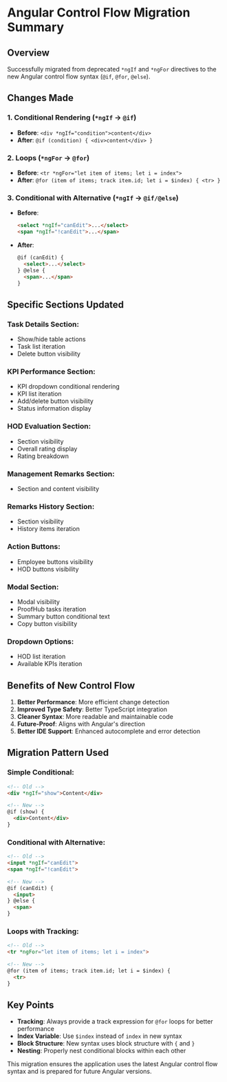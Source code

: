 # Angular Control Flow Migration Summary

## Overview
Successfully migrated from deprecated `*ngIf` and `*ngFor` directives to the new Angular control flow syntax (`@if`, `@for`, `@else`).

## Changes Made

### 1. **Conditional Rendering (`*ngIf` → `@if`)**
- **Before**: `<div *ngIf="condition">content</div>`
- **After**: `@if (condition) { <div>content</div> }`

### 2. **Loops (`*ngFor` → `@for`)**
- **Before**: `<tr *ngFor="let item of items; let i = index">`
- **After**: `@for (item of items; track item.id; let i = $index) { <tr> }`

### 3. **Conditional with Alternative (`*ngIf` → `@if/@else`)**
- **Before**: 
  ```html
  <select *ngIf="canEdit">...</select>
  <span *ngIf="!canEdit">...</span>
  ```
- **After**: 
  ```html
  @if (canEdit) {
    <select>...</select>
  } @else {
    <span>...</span>
  }
  ```

## Specific Sections Updated

### **Task Details Section**:
- Show/hide table actions
- Task list iteration
- Delete button visibility

### **KPI Performance Section**:
- KPI dropdown conditional rendering
- KPI list iteration
- Add/delete button visibility
- Status information display

### **HOD Evaluation Section**:
- Section visibility
- Overall rating display
- Rating breakdown

### **Management Remarks Section**:
- Section and content visibility

### **Remarks History Section**:
- Section visibility
- History items iteration

### **Action Buttons**:
- Employee buttons visibility
- HOD buttons visibility

### **Modal Section**:
- Modal visibility
- ProofHub tasks iteration
- Summary button conditional text
- Copy button visibility

### **Dropdown Options**:
- HOD list iteration
- Available KPIs iteration

## Benefits of New Control Flow

1. **Better Performance**: More efficient change detection
2. **Improved Type Safety**: Better TypeScript integration
3. **Cleaner Syntax**: More readable and maintainable code
4. **Future-Proof**: Aligns with Angular's direction
5. **Better IDE Support**: Enhanced autocomplete and error detection

## Migration Pattern Used

### **Simple Conditional**:
```html
<!-- Old -->
<div *ngIf="show">Content</div>

<!-- New -->
@if (show) {
  <div>Content</div>
}
```

### **Conditional with Alternative**:
```html
<!-- Old -->
<input *ngIf="canEdit">
<span *ngIf="!canEdit">

<!-- New -->
@if (canEdit) {
  <input>
} @else {
  <span>
}
```

### **Loops with Tracking**:
```html
<!-- Old -->
<tr *ngFor="let item of items; let i = index">

<!-- New -->
@for (item of items; track item.id; let i = $index) {
  <tr>
}
```

## Key Points

- **Tracking**: Always provide a track expression for `@for` loops for better performance
- **Index Variable**: Use `$index` instead of `index` in new syntax
- **Block Structure**: New syntax uses block structure with `{` and `}`
- **Nesting**: Properly nest conditional blocks within each other

This migration ensures the application uses the latest Angular control flow syntax and is prepared for future Angular versions.